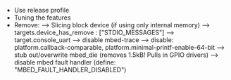 - Use release profile
- Tuning the features
- Remove:
--> Slicing block device (if using only internal memory)
--> targets.device_has_remove : ["STDIO_MESSAGES"]
--> target.console_uart
--> disable mbed-trace
--> disable: platform.callback-comparable, platform.minimal-printf-enable-64-bit
--> stub out/overwrite mbed_die (removes 1.5kB! Pulls in GPIO drivers)
--> disable mbed fault handler (define: "MBED_FAULT_HANDLER_DISABLED")

